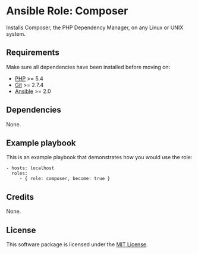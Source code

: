 # Ansible Role: Composer

Installs Composer, the PHP Dependency Manager, on any Linux or UNIX system.

## Requirements

Make sure all dependencies have been installed before moving on:

* [PHP](https://secure.php.net/) >= 5.4
* [Git](https://git-scm.com/) >= 2.7.4
* [Ansible](https://www.ansible.com/) >= 2.0

## Dependencies

None.

## Example playbook

This is an example playbook that demonstrates how you would use the role:

    - hosts: localhost
      roles:
         - { role: composer, become: true }

## Credits

None.

## License

This software package is licensed under the [MIT License](https://opensource.org/licenses/MIT).
